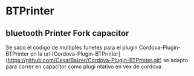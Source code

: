 # BTPrinter

## bluetooth Printer Fork capacitor

Se saco el codigo de multiples funetes para el plugin Cordova-Plugin-BTPrinter
en la url [Cordova-Plugin-BTPrinter] (<https://github.com/CesarBalzer/Cordova-Plugin-BTPrinter.git>)
se adapto para correr en capacitor como plugi ntativo en vex de cordova
